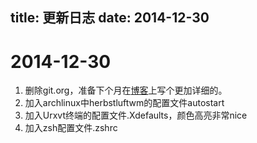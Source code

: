 title: 更新日志
date: 2014-12-30
---

# 2014-12-30
1. 删除git.org，准备下个月在[博客](http://xuquan.me)上写个更加详细的。
2. 加入archlinux中herbstluftwm的配置文件autostart
3. 加入Urxvt终端的配置文件.Xdefaults，颜色高亮非常nice
4. 加入zsh配置文件.zshrc